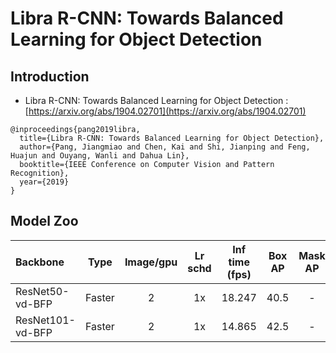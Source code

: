 # Libra R-CNN: Towards Balanced Learning for Object Detection

## Introduction

- Libra R-CNN: Towards Balanced Learning for Object Detection
: [https://arxiv.org/abs/1904.02701](https://arxiv.org/abs/1904.02701)

```
@inproceedings{pang2019libra,
  title={Libra R-CNN: Towards Balanced Learning for Object Detection},
  author={Pang, Jiangmiao and Chen, Kai and Shi, Jianping and Feng, Huajun and Ouyang, Wanli and Dahua Lin},
  booktitle={IEEE Conference on Computer Vision and Pattern Recognition},
  year={2019}
}
```


## Model Zoo

| Backbone                | Type     | Image/gpu | Lr schd | Inf time (fps) | Box AP | Mask AP |                           Download                           |
| :---------------------- | :-------------:  | :-------: | :-----: | :------------: | :----: | :-----: | :----------------------------------------------------------: |
| ResNet50-vd-BFP         | Faster     |     2     |   1x    |     18.247     |  40.5  |    -    | [model](https://paddlemodels.bj.bcebos.com/object_detection/libra_rcnn_r50_vd_fpn_1x/.tar) |
| ResNet101-vd-BFP         | Faster     |     2     |   1x    |     14.865     |  42.5  |    -    | [model](https://paddlemodels.bj.bcebos.com/object_detection/libra_rcnn_r101_vd_fpn_1x/.tar) |

